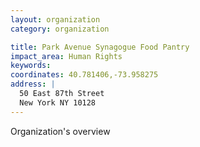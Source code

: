 ```yaml
---
layout: organization
category: organization

title: Park Avenue Synagogue Food Pantry
impact_area: Human Rights
keywords: 
coordinates: 40.781406,-73.958275
address: |
  50 East 87th Street
  New York NY 10128
---
```

Organization's overview
